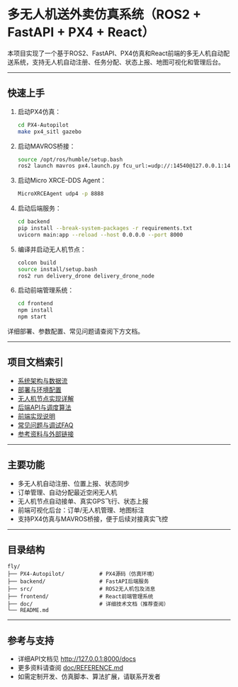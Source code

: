 # 多无人机送外卖仿真系统（ROS2 + FastAPI + PX4 + React）

本项目实现了一个基于ROS2、FastAPI、PX4仿真和React前端的多无人机自动配送系统，支持无人机自动注册、任务分配、状态上报、地图可视化和管理后台。

---

## 快速上手

1. 启动PX4仿真：
   ```bash
   cd PX4-Autopilot
   make px4_sitl gazebo
   ```
2. 启动MAVROS桥接：
   ```bash
   source /opt/ros/humble/setup.bash
   ros2 launch mavros px4.launch.py fcu_url:=udp://:14540@127.0.0.1:14557
   ```
3. 启动Micro XRCE-DDS Agent：
   ```bash
   MicroXRCEAgent udp4 -p 8888
   ```
4. 启动后端服务：
   ```bash
   cd backend
   pip install --break-system-packages -r requirements.txt
   uvicorn main:app --reload --host 0.0.0.0 --port 8000
   ```
5. 编译并启动无人机节点：
   ```bash
   colcon build
   source install/setup.bash
   ros2 run delivery_drone delivery_drone_node
   ```
6. 启动前端管理系统：
   ```bash
   cd frontend
   npm install
   npm start
   ```

详细部署、参数配置、常见问题请查阅下方文档。

---

## 项目文档索引

- [系统架构与数据流](doc/ARCHITECTURE.md)
- [部署与环境配置](doc/DEPLOYMENT.md)
- [无人机节点实现详解](doc/DRONE_NODE.md)
- [后端API与调度算法](doc/BACKEND_API.md)
- [前端实现说明](doc/FRONTEND.md)
- [常见问题与调试FAQ](doc/FAQ.md)
- [参考资料与外部链接](doc/REFERENCE.md)

---

## 主要功能
- 多无人机自动注册、位置上报、状态同步
- 订单管理、自动分配最近空闲无人机
- 无人机节点自动接单、真实GPS飞行、状态上报
- 前端可视化后台：订单/无人机管理、地图标注
- 支持PX4仿真与MAVROS桥接，便于后续对接真实飞控

---

## 目录结构
```
fly/
├── PX4-Autopilot/           # PX4源码（仿真环境）
├── backend/                 # FastAPI后端服务
├── src/                     # ROS2无人机包及消息
├── frontend/                # React前端管理系统
├── doc/                     # 详细技术文档（推荐查阅）
└── README.md
```

---

## 参考与支持
- 详细API文档见 http://127.0.0.1:8000/docs
- 更多资料请查阅 [doc/REFERENCE.md](doc/REFERENCE.md)
- 如需定制开发、仿真脚本、算法扩展，请联系开发者 